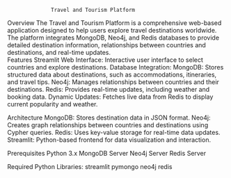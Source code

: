                   Travel and Tourism Platform

Overview
  The Travel and Tourism Platform is a comprehensive web-based application designed to help users explore travel destinations worldwide. The platform integrates MongoDB, Neo4j, and Redis databases to provide detailed destination information, relationships between countries and destinations, and real-time updates.  
    Features
Streamlit Web Interface: Interactive user interface to select countries and explore destinations.
Database Integration:
MongoDB: Stores structured data about destinations, such as accommodations, itineraries, and travel tips.
Neo4j: Manages relationships between countries and their destinations.
Redis: Provides real-time updates, including weather and booking data.
Dynamic Updates: Fetches live data from Redis to display current popularity and weather.

Architecture
MongoDB: Stores destination data in JSON format.
Neo4j: Creates graph relationships between countries and destinations using Cypher queries.
Redis: Uses key-value storage for real-time data updates.
Streamlit: Python-based frontend for data visualization and interaction.

  Prerequisites
Python 3.x
MongoDB Server
Neo4j Server
Redis Server
 
  Required Python Libraries:
streamlit
pymongo
neo4j
redis
